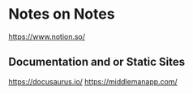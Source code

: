 # Notes on Notes

<https://www.notion.so/>

## Documentation and or Static Sites


<https://docusaurus.io/>
<https://middlemanapp.com/>
